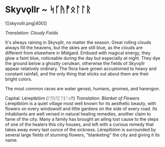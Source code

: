 # Skyvǫllr ~ ᛋᚴᚤᚡᛟᛚᛚᚱ
![[skyvollr.png|400]]

*Translation: Cloudy Fields*

It's always raining in Skyvǫllr, no matter the season. Great rolling clouds always fill the heavens, but the skies are still blue, as the clouds are different from elsewhere in Midgard. Embued with magical energy, they glow a faint blue, noticeable during the day but especially at night. They dye the ground below a ghostly cerulean, otherwise the fields of Skyvǫllr appear relatively ordinary. The flora have grown accustomed to heavy and constant rainfall, and the only thing that sticks out about them are their bright colors. 

The most common races are water genasi, humans, gnomes, and harengon.

Capital: Léreptblóm (ᛚᛖᚱᛖᛈᛏᛒᛚᛟᛗ)
*Translation: Blanket of Flowers*
Léreptblóm is a quiet village most well known for its aesthetic beauty, with flowers on every windowsill and little gardens on the side of every road. Its inhabitants are well versed in natural healing remedies, another claim to fame of the city. Many a family has brought an ailing lost cause to the steps of one of the healers this city houses, and left with a curious remedy that takes away every last ounce of the sickness. Léreptblóm is surrounded by several large fields of stunning flowers, "blanketing" the city and giving it its name.